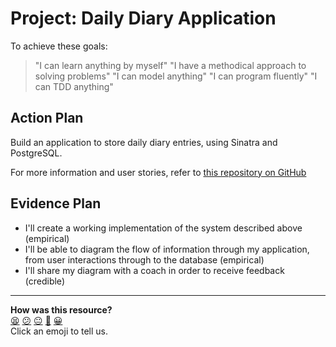 # Project: Daily Diary Application

To achieve these goals:
  > "I can learn anything by myself"
  > "I have a methodical approach to solving problems"
  > "I can model anything"
  > "I can program fluently"
  > "I can TDD anything"

## Action Plan
Build an application to store daily diary entries, using Sinatra and PostgreSQL.

For more information and user stories, refer to [this repository on GitHub](https://github.com/makersacademy/daily-diary-project)

## Evidence Plan
- I'll create a working implementation of the system described above (empirical)
- I'll be able to diagram the flow of information through my application, from user interactions through to the database (empirical)
- I'll share my diagram with a coach in order to receive feedback (credible)

<!-- BEGIN GENERATED SECTION DO NOT EDIT -->

---

**How was this resource?**  
[😫](https://airtable.com/shrUJ3t7KLMqVRFKR?prefill_Repository=makersacademy/course&prefill_File=tagging/daily_diary.md&prefill_Sentiment=😫) [😕](https://airtable.com/shrUJ3t7KLMqVRFKR?prefill_Repository=makersacademy/course&prefill_File=tagging/daily_diary.md&prefill_Sentiment=😕) [😐](https://airtable.com/shrUJ3t7KLMqVRFKR?prefill_Repository=makersacademy/course&prefill_File=tagging/daily_diary.md&prefill_Sentiment=😐) [🙂](https://airtable.com/shrUJ3t7KLMqVRFKR?prefill_Repository=makersacademy/course&prefill_File=tagging/daily_diary.md&prefill_Sentiment=🙂) [😀](https://airtable.com/shrUJ3t7KLMqVRFKR?prefill_Repository=makersacademy/course&prefill_File=tagging/daily_diary.md&prefill_Sentiment=😀)  
Click an emoji to tell us.

<!-- END GENERATED SECTION DO NOT EDIT -->
